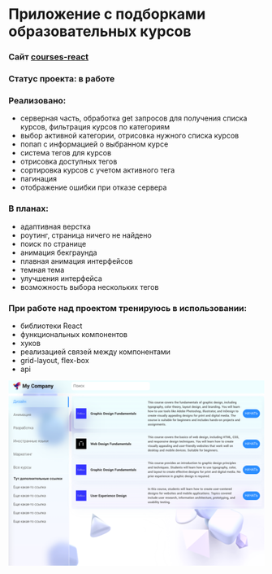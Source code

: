 # Приложение с подборками образовательных курсов

### Сайт [courses-react](https://react-courses-frontend.vercel.app/)
### Статус проекта: в работе
### Реализовано:
  *  серверная часть, обработка get запросов для получения списка курсов, фильтрация курсов по категориям
  *  выбор активной категории, отрисовка нужного списка курсов
  *  попап с информацией о выбранном курсе
  *  система тегов для курсов
  *  отрисовка доступных тегов
  *  сортировка курсов с учетом активного тега
  *  пагинация
  *  отображение ошибки при отказе сервера

### В планах:
*  адаптивная верстка
*  роутинг, страница ничего не найдено
*  поиск по странице
*  анимация бекграунда
*  плавная анимация интерфейсов
*  темная тема
*  улучшения интерфейса
*  возможность выбора нескольких тегов

### При работе над проектом тренируюсь в использовании:
* библиотеки React
* функциональных компонентов
* хуков
* реализацией связей между компонентами
* grid-layout, flex-box
* api

![alt text](./gh-images/Снимок%20экрана%202023-03-09%20в%2014.00.06.png "image_title")